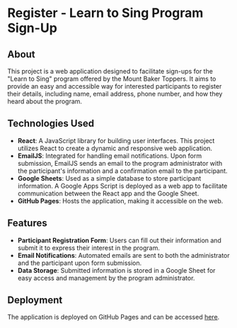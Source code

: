# Register - Learn to Sing Program Sign-Up

## About

This project is a web application designed to facilitate sign-ups for the "Learn to Sing" program offered by the Mount Baker Toppers. It aims to provide an easy and accessible way for interested participants to register their details, including name, email address, phone number, and how they heard about the program.

## Technologies Used

- **React**: A JavaScript library for building user interfaces. This project utilizes React to create a dynamic and responsive web application.
- **EmailJS**: Integrated for handling email notifications. Upon form submission, EmailJS sends an email to the program administrator with the participant's information and a confirmation email to the participant.
- **Google Sheets**: Used as a simple database to store participant information. A Google Apps Script is deployed as a web app to facilitate communication between the React app and the Google Sheet.
- **GitHub Pages**: Hosts the application, making it accessible on the web.

## Features

- **Participant Registration Form**: Users can fill out their information and submit it to express their interest in the program.
- **Email Notifications**: Automated emails are sent to both the administrator and the participant upon form submission.
- **Data Storage**: Submitted information is stored in a Google Sheet for easy access and management by the program administrator.

## Deployment

The application is deployed on GitHub Pages and can be accessed [here](https://learntosing.github.io/register/).
